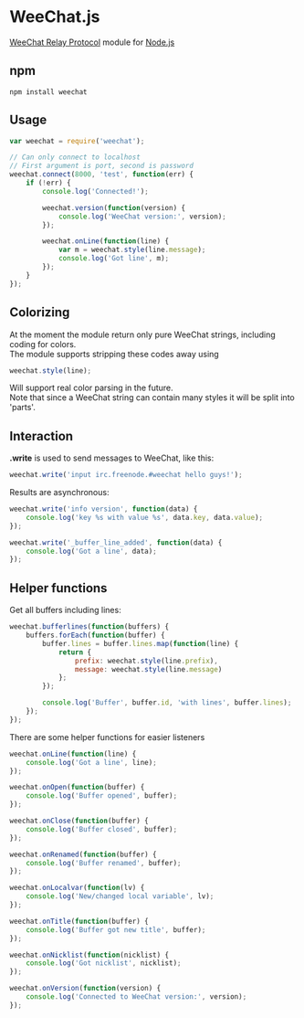 WeeChat.js
===

[WeeChat Relay Protocol](http://www.weechat.org/files/doc/devel/weechat_relay_protocol.en.html) 
module for [Node.js](http://nodejs.org)

npm
---

    npm install weechat

Usage
---

```JavaScript
var weechat = require('weechat');

// Can only connect to localhost
// First argument is port, second is password
weechat.connect(8000, 'test', function(err) {
    if (!err) {
        console.log('Connected!');

        weechat.version(function(version) {
            console.log('WeeChat version:', version);
        });

        weechat.onLine(function(line) {
            var m = weechat.style(line.message);
            console.log('Got line', m);
        });
    }
});
```

Colorizing
---

At the moment the module return only pure WeeChat strings, including coding for colors.   
The module supports stripping these codes away using

```JavaScript
weechat.style(line);
```

Will support real color parsing in the future.  
Note that since a WeeChat string can contain many styles it will be split into 'parts'.

Interaction
---

__.write__ is used to send messages to WeeChat, like this:

```JavaScript
weechat.write('input irc.freenode.#weechat hello guys!');
```

Results are asynchronous:

```JavaScript
weechat.write('info version', function(data) {
    console.log('key %s with value %s', data.key, data.value);
});

weechat.write('_buffer_line_added', function(data) {
    console.log('Got a line', data);
});
```

Helper functions
---

Get all buffers including lines:

```JavaScript
weechat.bufferlines(function(buffers) {
    buffers.forEach(function(buffer) {
        buffer.lines = buffer.lines.map(function(line) {
            return {
                prefix: weechat.style(line.prefix),
                message: weechat.style(line.message)
            };
        });

        console.log('Buffer', buffer.id, 'with lines', buffer.lines);
    });
});
```

There are some helper functions for easier listeners

```JavaScript
weechat.onLine(function(line) {
    console.log('Got a line', line);
});

weechat.onOpen(function(buffer) {
    console.log('Buffer opened', buffer);
});

weechat.onClose(function(buffer) {
    console.log('Buffer closed', buffer);
});

weechat.onRenamed(function(buffer) {
    console.log('Buffer renamed', buffer);
});

weechat.onLocalvar(function(lv) {
    console.log('New/changed local variable', lv);
});

weechat.onTitle(function(buffer) {
    console.log('Buffer got new title', buffer);
});

weechat.onNicklist(function(nicklist) {
    console.log('Got nicklist', nicklist);
});

weechat.onVersion(function(version) {
    console.log('Connected to WeeChat version:', version);
});
```
